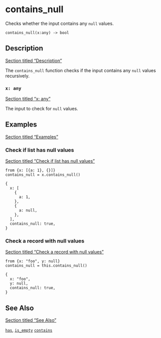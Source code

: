 # contains_null

Checks whether the input contains any `null` values.

```tql
contains_null(x:any) -> bool
```

## Description

[Section titled “Description”](#description)

The `contains_null` function checks if the input contains any `null` values recursively.

### `x: any`

[Section titled “x: any”](#x-any)

The input to check for `null` values.

## Examples

[Section titled “Examples”](#examples)

### Check if list has null values

[Section titled “Check if list has null values”](#check-if-list-has-null-values)

```tql
from {x: [{a: 1}, {}]}
contains_null = x.contains_null()
```

```tql
{
  x: [
    {
      a: 1,
    },
    {
      a: null,
    },
  ],
  contains_null: true,
}
```

### Check a record with null values

[Section titled “Check a record with null values”](#check-a-record-with-null-values)

```tql
from {x: "foo", y: null}
contains_null = this.contains_null()
```

```tql
{
  x: "foo",
  y: null,
  contains_null: true,
}
```

## See Also

[Section titled “See Also”](#see-also)

[`has`](/reference/functions/has), [`is_empty`](/reference/functions/is_empty) [`contains`](/reference/functions/contains)